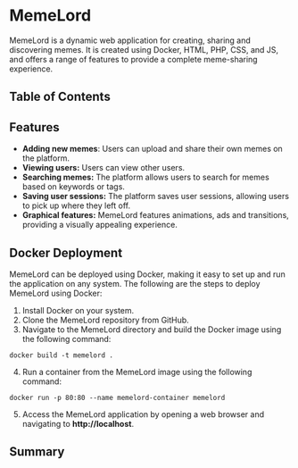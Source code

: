 # MemeLord
MemeLord is a dynamic web application for creating, sharing and discovering memes. It is created using Docker, HTML, PHP, CSS, and JS, and offers a range of features to provide a complete meme-sharing experience.
## Table of Contents
## Features
- **Adding new memes**: Users can upload and share their own memes on the platform.
- **Viewing users:** Users can view other users.
- **Searching memes:** The platform allows users to search for memes based on keywords or tags.
- **Saving user sessions:** The platform saves user sessions, allowing users to pick up where they left off.
- **Graphical features:** MemeLord features animations, ads and transitions, providing a visually appealing experience.
## Docker Deployment
MemeLord can be deployed using Docker, making it easy to set up and run the application on any system. The following are the steps to deploy MemeLord using Docker:
1. Install Docker on your system.
2. Clone the MemeLord repository from GitHub.
3. Navigate to the MemeLord directory and build the Docker image using the following command:
```
docker build -t memelord .
```
4. Run a container from the MemeLord image using the following command:
```
docker run -p 80:80 --name memelord-container memelord
```
5. Access the MemeLord application by opening a web browser and navigating to **http://localhost**.
## Summary
